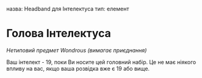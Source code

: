 назва: Headband для Інтелектуса тип: елемент

# Голова Інтелектуса
_Нетиповий предмет Wondrous (вимагає приєднання)_

Ваш інтелект - 19, поки Ви носите цей головний набір. Це не має ніякого впливу на вас, якщо ваша розвідка вже є 19 або вище. 